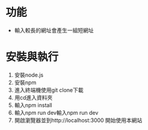 # 功能
* 輸入較長的網址會產生一組短網址

# 安裝與執行
1. 安裝node.js
2. 安裝npm
3. 進入終端機使用git clone<url>下載
4. 用cd進入資料夾
5. 輸入npm install
6. 輸入npm run dev輸入npm run dev
7. 開啟瀏覽器並到http://localhost:3000 開始使用本網站
